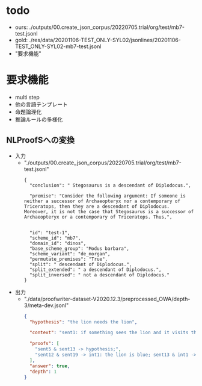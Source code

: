 # todo
* ours: ./outputs/00.create_json_corpus/20220705.trial/org/test/mb7-test.jsonl
* gold: ./res/data/20201106-TEST_ONLY-SYL02/jsonlines/20201106-TEST_ONLY-SYL02-mb7-test.jsonl
* "要求機能"



# 要求機能
* multi step
* 他の言語テンプレート
* 命題論理化
* 推論ルールの多様化

## NLProofSへの変換
* 入力
    - "./outputs/00.create_json_corpus/20220705.trial/org/test/mb7-test.jsonl"
        ```
        {
          "conclusion": " Stegosaurus is a descendant of Diplodocus.",

          "premise": "Consider the following argument: If someone is neither a successor of Archaeopteryx nor a contemporary of Triceratops, then they are a descendant of Diplodocus. Moreover, it is not the case that Stegosaurus is a successor of Archaeopteryx or a contemporary of Triceratops. Thus,",


          "id": "test-1",
          "scheme_id": "mb7",
          "domain_id": "dinos",
          "base_scheme_group": "Modus barbara",
          "scheme_variant": "de_morgan",
          "permutate_premises": "True",
          "split": " descendant of Diplodocus.",
          "split_extended": " a descendant of Diplodocus.",
          "split_inversed": " not a descendant of Diplodocus."
        }
        ```
* 出力
    * "./data/proofwriter-dataset-V2020.12.3/preprocessed_OWA/depth-3/meta-dev.jsonl"
        ```json
        {
          "hypothesis": "the lion needs the lion",

          "context": "sent1: if something sees the lion and it visits the lion then it is young sent2: the lion visits the cow sent3: the lion is nice sent4: if something needs the cow then the cow visits the lion sent5: the lion is blue sent6: the lion sees the cow sent7: the cow visits the lion sent8: if something is blue and it needs the lion then it sees the lion sent9: the cow is cold sent10: the cow is young sent11: if something sees the lion then it is cold sent12: the lion needs the cow sent13: if something is blue then it needs the lion sent14: if something visits the cow and the cow needs the lion then the cow sees the lion sent15: the cow needs the lion sent16: the cow is kind sent17: the lion is kind sent18: the cow sees the lion sent19: if something needs the cow then it is blue sent20: if something is young then it needs the lion",

          "proofs": [
            "sent5 & sent13 -> hypothesis;",
            "sent12 & sent19 -> int1: the lion is blue; sent13 & int1 -> hypothesis;"
          ],
          "answer": true,
          "depth": 1
        }
        ```
